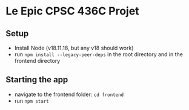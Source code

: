 # Le Epic CPSC 436C Projet

## Setup
 - Install Node (v18.11.18, but any v18 should work)
 - run `npm install --legacy-peer-deps` in the root directory and in the frontend directory

## Starting the app
 - navigate to the frontend folder: `cd frontend`
 - run `npm start` 
